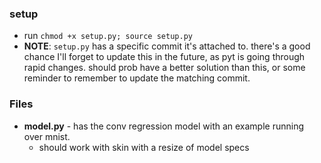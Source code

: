 ### setup
+ run `chmod +x setup.py; source setup.py`
+ **NOTE**: `setup.py` has a specific commit it's attached to. there's a good chance I'll forget to update this in the future, as pyt is going through rapid changes.  should prob have a better solution than this, or some reminder to remember to update the matching commit.
### Files
+ **model.py** - has the conv regression model with an example running over mnist.
  + should work with skin with a resize of model specs
